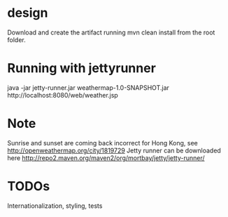 # design
Download and create the artifact running mvn clean install from the root folder. 

# Running with jettyrunner  
java -jar jetty-runner.jar weathermap-1.0-SNAPSHOT.jar
http://localhost:8080/web/weather.jsp

# Note
Sunrise and sunset are coming back incorrect for Hong Kong, see http://openweathermap.org/city/1819729
Jetty runner can be downloaded here http://repo2.maven.org/maven2/org/mortbay/jetty/jetty-runner/


# TODOs
Internationalization, styling, tests

